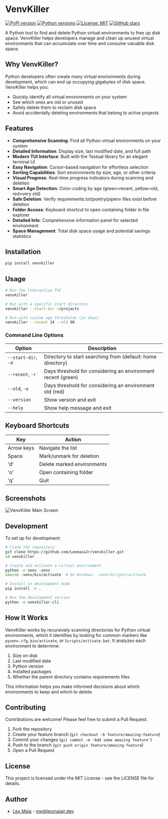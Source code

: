 # VenvKiller

[![PyPI version](https://img.shields.io/pypi/v/venvkiller.svg)](https://pypi.org/project/venvkiller/)
[![Python versions](https://img.shields.io/pypi/pyversions/venvkiller.svg)](https://pypi.org/project/venvkiller/)
[![License: MIT](https://img.shields.io/badge/License-MIT-yellow.svg)](https://opensource.org/licenses/MIT)
[![GitHub stars](https://img.shields.io/github/stars/LeomaiaJr/venvkiller.svg)](https://github.com/LeomaiaJr/venvkiller/stargazers)

A Python tool to find and delete Python virtual environments to free up disk space. VenvKiller helps developers manage and clean up unused virtual environments that can accumulate over time and consume valuable disk space.

## Why VenvKiller?

Python developers often create many virtual environments during development, which can end up occupying gigabytes of disk space. VenvKiller helps you:

- Quickly identify all virtual environments on your system
- See which ones are old or unused
- Safely delete them to reclaim disk space
- Avoid accidentally deleting environments that belong to active projects

## Features

- **Comprehensive Scanning**: Find all Python virtual environments on your system
- **Detailed Information**: Display size, last modified date, and full path
- **Modern TUI Interface**: Built with the Textual library for an elegant terminal UI
- **Easy Navigation**: Cursor-based navigation for effortless selection
- **Sorting Capabilities**: Sort environments by size, age, or other criteria
- **Visual Progress**: Real-time progress indicators during scanning and deletion
- **Smart Age Detection**: Color-coding by age (green=recent, yellow=old, red=very old)
- **Safe Deletion**: Verify requirements.txt/poetry/pipenv files exist before deletion
- **Folder Access**: Keyboard shortcut to open containing folder in file explorer
- **Detailed Info**: Comprehensive information panel for selected environment
- **Space Management**: Total disk space usage and potential savings statistics

## Installation

```bash
pip install venvkiller
```

## Usage

```bash
# Run the interactive TUI
venvkiller

# Run with a specific start directory
venvkiller --start-dir ~/projects

# Run with custom age thresholds (in days)
venvkiller --recent 14 --old 90
```

### Command Line Options

| Option | Description |
|--------|-------------|
| `--start-dir`, `-d` | Directory to start searching from (default: home directory) |
| `--recent`, `-r` | Days threshold for considering an environment recent (green) |
| `--old`, `-o` | Days threshold for considering an environment old (red) |
| `--version` | Show version and exit |
| `--help` | Show help message and exit |

## Keyboard Shortcuts

| Key | Action |
|-----|--------|
| Arrow keys | Navigate the list |
| Space | Mark/unmark for deletion |
| 'd' | Delete marked environments |
| 'o' | Open containing folder |
| 'q' | Quit |

## Screenshots

![VenvKiller Main Screen](https://raw.githubusercontent.com/LeomaiaJr/venvkiller/main/screenshots/main.png)

## Development

To set up for development:

```bash
# Clone the repository
git clone https://github.com/LeomaiaJr/venvkiller.git
cd venvkiller

# Create and activate a virtual environment
python -m venv .venv
source .venv/bin/activate  # On Windows: .venv\Scripts\activate

# Install in development mode
pip install -e .

# Run the development version
python -m venvkiller.cli
```

## How It Works

VenvKiller works by recursively scanning directories for Python virtual environments, which it identifies by looking for common markers like `pyvenv.cfg`, `bin/activate`, or `Scripts/activate.bat`. It analyzes each environment to determine:

1. Size on disk
2. Last modified date
3. Python version
4. Installed packages
5. Whether the parent directory contains requirements files

This information helps you make informed decisions about which environments to keep and which to delete.

## Contributing

Contributions are welcome! Please feel free to submit a Pull Request.

1. Fork the repository
2. Create your feature branch (`git checkout -b feature/amazing-feature`)
3. Commit your changes (`git commit -m 'Add some amazing feature'`)
4. Push to the branch (`git push origin feature/amazing-feature`)
5. Open a Pull Request

## License

This project is licensed under the MIT License - see the LICENSE file for details.

## Author

- [Leo Maia](https://github.com/LeomaiaJr) - me@leomaiajr.dev
